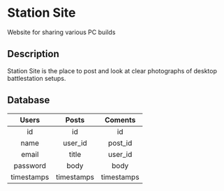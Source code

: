 # Station Site
Website for sharing various PC builds

## Description
Station Site is the place to post and look at clear photographs of desktop battlestation setups.

## Database

| Users         | Posts         | Coments    |
| :-----------: |:-------------:| :---------:|
| id            | id            | id         |
| name          | user\_id      | post_id    |
| email         | title         | user_id    |
| password      | body          | body       |
| timestamps    | timestamps    | timestamps |
